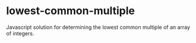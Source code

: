# lowest-common-multiple
Javascript solution for determining the lowest common multiple of an array of integers.
